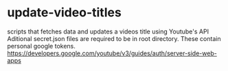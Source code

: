 # update-video-titles
 scripts that fetches data and updates a videos title using Youtube's API
Aditional secret.json files are required to be in root directory. These contain personal google tokens. https://developers.google.com/youtube/v3/guides/auth/server-side-web-apps

